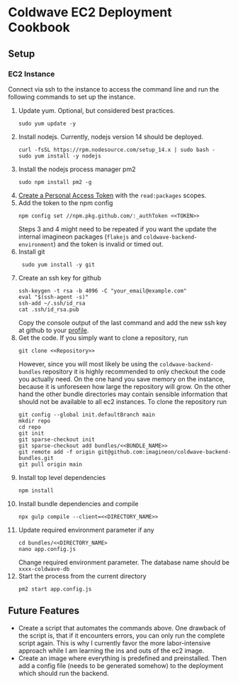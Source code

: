 # Coldwave EC2 Deployment Cookbook
## Setup
### EC2 Instance
Connect via ssh to the instance to access the command line and run the following commands to set up the instance.
  1. Update yum. Optional, but considered best practices.
        ```shell
        sudo yum update -y
        ```
  2. Install nodejs. Currently, nodejs version 14 should be deployed.
        ```shell
        curl -fsSL https://rpm.nodesource.com/setup_14.x | sudo bash -
        sudo yum install -y nodejs
        ```
  3. Install the nodejs process manager pm2
     ````shell
     sudo npm install pm2 -g
     ````
  4. [Create a Personal Access Token](https://github.com/settings/tokens) with the `read:packages` scopes. 
  5. Add the token to the npm config
        ````shell
        npm config set //npm.pkg.github.com/:_authToken <<TOKEN>>
        ````
     Steps 3 and 4 might need to be repeated if you want the update the internal imagineon packages (`flakejs` and `coldwave-backend-environment`)
     and the token is invalid or timed out.
  6. Install git
        ````shell
         sudo yum install -y git
        ````
  7. Create an ssh key for github
        ````shell
        ssh-keygen -t rsa -b 4096 -C "your_email@example.com"
        eval "$(ssh-agent -s)"
        ssh-add ~/.ssh/id_rsa
        cat .ssh/id_rsa.pub
        ````
     Copy the console output of the last command and add the new ssh key at github to your [profile](https://github.com/settings/keys).
  8. Get the code. If you simply want to clone a repository, run
        ````shell
        git clone <<Repository>>
        ````
     However, since you will most likely be using the ``coldwave-backend-bundles`` repository it is highly recommended to only
     checkout the code you actually need. On the one hand you save memory on the instance, because it is unforeseen how
     large the repository will grow. On the other hand the other bundle directories may contain sensible information
     that should not be available to all ec2 instances. To clone the repository run
        ````shell
        git config --global init.defaultBranch main
        mkdir repo
        cd repo
        git init
        git sparse-checkout init
        git sparse-checkout add bundles/<<BUNDLE_NAME>>
        git remote add -f origin git@github.com:imagineon/coldwave-backend-bundles.git
        git pull origin main
        ````
  9. Install top level dependencies
        ````shell
        npm install
        ````
  10. Install bundle dependencies and compile
        ````shell
        npx gulp compile --client=<<DIRECTORY_NAME>>
        ````
  11. Update required environment parameter if any
       ````shell
       cd bundles/<<DIRECTORY_NAME>
       nano app.config.js
       ````
      Change required environment parameter. The database name should be `xxxx-coldwave-db`
  12. Start the process from the current directory
       ````shell
       pm2 start app.config.js
       ````

## Future Features
* Create a script that automates the commands above. One drawback of the script is, that if it encounters errors, you can only run the complete script again. This is why I currently favor the more labor-intensive approach while I am learning the ins and outs of the ec2 image.
* Create an image where everything is predefined and preinstalled. Then add a config file (needs to be generated somehow) to the deployment which should run the backend.